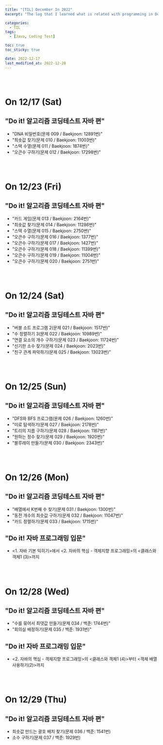 ```yaml
---
title: "[TIL] December In 2022"
excerpt: "The log that I learned what is related with programming in December 2022"

categories:
  - TIL
tags:
  - [Java, Coding Test]

toc: true
toc_sticky: true

date: 2022-12-17
last_modified_at: 2022-12-28
---
```


<br><br>

# On 12/17 (Sat)

## "Do it! 알고리즘 코딩테스트 자바 편"

- "DNA 비밀번호(문제 009 / Baekjoon: 12891번)"
- "최솟값 찾기(문제 010 / Baekjoon: 11003번)"
- "스택 수열(문제 011 / Baekjoon: 1874번)"
- "오큰수 구하기(문제 012 / Baekjoon: 17298번)"

<br><br>

# On 12/23 (Fri)

## "Do it! 알고리즘 코딩테스트 자바 편"

- "카드 게임(문제 013 / Baekjoon: 2164번)"
- "최솟값 찾기(문제 014 / Baekjoon: 11286번)"
- "스택 수열(문제 015 / Baekjoon: 2750번)"
- "오큰수 구하기(문제 016 / Baekjoon: 1377번)"
- "오큰수 구하기(문제 017 / Baekjoon: 1427번)"
- "오큰수 구하기(문제 018 / Baekjoon: 11399번)"
- "오큰수 구하기(문제 019 / Baekjoon: 11004번)"
- "오큰수 구하기(문제 020 / Baekjoon: 2751번)"

<br><br>

# On 12/24 (Sat)

## "Do it! 알고리즘 코딩테스트 자바 편"

- "버블 소트 프로그램 2(문제 021 / Baekjoon: 1517번)"
- "수 정렬하기 3(문제 022 / Baekjoon: 10989번)"
- "연결 요소의 개수 구하기(문제 023 / Baekjoon: 11724번)"
- "신기한 소수 찾기(문제 024 / Baekjoon: 2023번)"
- "친구 관계 파악하기(문제 025 / Baekjoon: 13023번)"

<br><br>

# On 12/25 (Sun)

## "Do it! 알고리즘 코딩테스트 자바 편"

- "DFS와 BFS 프로그램(문제 026 / Baekjoon: 1260번)"
- "미로 탐색하기(문제 027 / Baekjoon: 2178번)"
- "트리의 지름 구하기(문제 028 / Baekjoon: 1167번)"
- "원하는 정수 찾기(문제 029 / Baekjoon: 1920번)"
- "블루레이 만들기(문제 030 / Baekjoon: 2343번)"

<br><br>

# On 12/26 (Mon)

## "Do it! 알고리즘 코딩테스트 자바 편"

- "배열에서 K번째 수 찾기(문제 031 / Baekjoon: 1300번)"
- "동전 개수의 최솟값 구하기(문제 032 / Baekjoon: 11047번)"
- "카드 정렬하기(문제 033 / Baekjoon: 1715번)"

## "Do it! 자바 프로그래밍 입문"

- <1. 자바 기본 익히기>에서 <2. 자바의 핵심 - 객체지향 프로그래밍>의 <클래스와 객체1 (3)>까지

<br><br>

# On 12/28 (Wed)

## "Do it! 알고리즘 코딩테스트 자바 편"

- "수를 묶어서 최댓값 만들기(문제 034 / 백준: 1744번)"
- "회의실 배정하기(문제 035 / 백준: 1931번)"

## "Do it! 자바 프로그래밍 입문"

- <2. 자바의 핵심 - 객체지향 프로그래밍>의 <클래스와 객체1 (4)>부터 <객체 배열 사용하기(2)>까지

<br><br>

# On 12/29 (Thu)

## "Do it! 알고리즘 코딩테스트 자바 편"

- 최솟값 만드는 괄호 배치 찾기(문제 036 / 백준: 1541번)
- 소수 구하기(문제 037 / 백준: 1929번)
